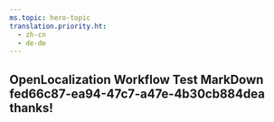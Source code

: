 ```yaml
---
ms.topic: hero-topic
translation.priority.ht: 
  - zh-cn
  - de-de
---
```

## OpenLocalization Workflow Test MarkDown fed66c87-ea94-47c7-a47e-4b30cb884dea thanks!
